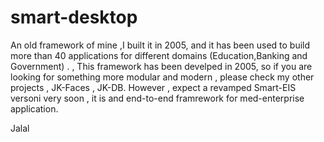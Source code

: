 # smart-desktop
An old framework of mine ,I built it in 2005, and it has been used to build more than 40 applications for different domains (Education,Banking and Government) .
, This framework has been develped in 2005, so if you are looking for something more modular and modern , please check my other projects , 
JK-Faces , JK-DB.
However , expect  a revamped Smart-EIS versoni very soon , it is and end-to-end framrework for med-enterprise application.

Jalal
